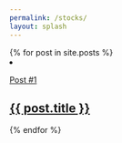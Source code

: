 ```yaml
---
permalink: /stocks/
layout: splash
---
```

<div class="container">
<div class="row">
    {% for post in site.posts %}
    <div class="col">
      <li class="post-item">
        <a class="post-link" href="{{ post.url | prepend: site.baseurl }}">
          <div class="post-info">
            <p>Post #1</p>
            <h2>{{ post.title }}</h2>
          </div>
        </a>
      </li>
    </div> 
  {% endfor %}
</div> 
</div>

